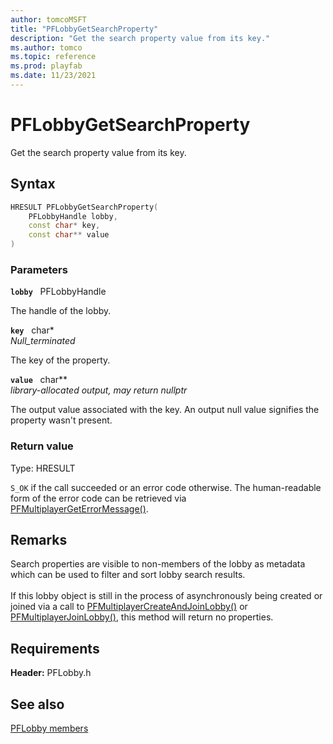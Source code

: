 ```yaml
---
author: tomcoMSFT
title: "PFLobbyGetSearchProperty"
description: "Get the search property value from its key."
ms.author: tomco
ms.topic: reference
ms.prod: playfab
ms.date: 11/23/2021
---
```


# PFLobbyGetSearchProperty  

Get the search property value from its key.  

## Syntax  
  
```cpp
HRESULT PFLobbyGetSearchProperty(  
    PFLobbyHandle lobby,  
    const char* key,  
    const char** value  
)  
```  
  
### Parameters  
  
**`lobby`** &nbsp; PFLobbyHandle  
  
The handle of the lobby.  
  
**`key`** &nbsp; char*  
*_Null_terminated_*  
  
The key of the property.  
  
**`value`** &nbsp; char**  
*library-allocated output, may return nullptr*  
  
The output value associated with the key. An output null value signifies the property wasn't present.  
  
  
### Return value
Type: HRESULT
  
```S_OK``` if the call succeeded or an error code otherwise. The human-readable form of the error code can be retrieved via [PFMultiplayerGetErrorMessage()](../../pfmultiplayer/functions/pfmultiplayergeterrormessage.md).
  
## Remarks  
  
Search properties are visible to non-members of the lobby as metadata which can be used to filter and sort lobby search results. <br /><br /> If this lobby object is still in the process of asynchronously being created or joined via a call to [PFMultiplayerCreateAndJoinLobby()](pfmultiplayercreateandjoinlobby.md) or [PFMultiplayerJoinLobby()](pfmultiplayerjoinlobby.md), this method will return no properties.
  
## Requirements  
  
**Header:** PFLobby.h
  
## See also  
[PFLobby members](../pflobby_members.md)  

  
  
